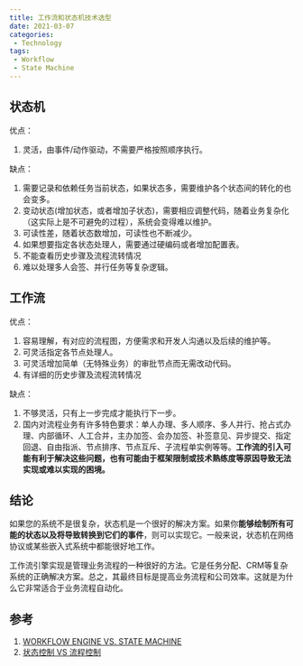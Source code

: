 ```yaml
---
title: 工作流和状态机技术选型
date: 2021-03-07
categories: 
 - Technology
tags: 
 - Workflow
 - State Machine
---
```


## 状态机

优点：

1. 灵活，由事件/动作驱动，不需要严格按照顺序执行。

缺点：

1. 需要记录和依赖任务当前状态，如果状态多，需要维护各个状态间的转化的也会变多。
2. 变动状态(增加状态，或者增加子状态)，需要相应调整代码，随着业务复杂化（这实际上是不可避免的过程），系统会变得难以维护。
3. 可读性差，随着状态数增加，可读性也不断减少。
4. 如果想要指定各状态处理人，需要通过硬编码或者增加配置表。
5. 不能查看历史步骤及流程流转情况
6. 难以处理多人会签、并行任务等复杂逻辑。

## 工作流

优点：

1. 容易理解，有对应的流程图，方便需求和开发人沟通以及后续的维护等。
2. 可灵活指定各节点处理人。
3. 可灵活增加简单（无特殊业务）的审批节点而无需改动代码。
4. 有详细的历史步骤及流程流转情况

缺点：

1. 不够灵活，只有上一步完成才能执行下一步。
2. 国内对流程业务有许多特色要求：单人办理、多人顺序、多人并行、抢占式办理、内部循环、人工合并，主办加签、会办加签、补签意见、异步提交、指定回退、自由指派、节点排序、节点互斥、子流程单实例等等。**工作流的引入可能有利于解决这些问题，也有可能由于框架限制或技术熟练度等原因导致无法实现或难以实现的困境。**

## 结论

如果您的系统不是很复杂，状态机是一个很好的解决方案。如果你**能够绘制所有可能的状态以及将导致转换到它们的事件**，则可以实现它。一般来说，状态机在网络协议或某些嵌入式系统中都能很好地工作。

工作流引擎实现是管理业务流程的一种很好的方法。它是任务分配、CRM等复杂系统的正确解决方案。总之，其最终目标是提高业务流程和公司效率。这就是为什么它非常适合于业务流程自动化。

## 参考

1. [WORKFLOW ENGINE VS. STATE MACHINE](https://workflowengine.cn.com/blog/workflow-engine-vs-state-machine/)
2. [状态控制 VS 流程控制](https://blog.csdn.net/weixin_34007020/article/details/86074176?utm_medium=distribute.pc_relevant.none-task-blog-baidujs_title-1&spm=1001.2101.3001.4242)